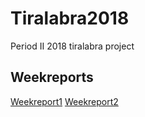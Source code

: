 # Tiralabra2018
Period II 2018 tiralabra project

## Weekreports
[Weekreport1](https://github.com/TerriFin/Tiralabra2018/blob/master/documents/weekReport1.md)
[Weekreport2](https://github.com/TerriFin/Tiralabra2018/blob/master/documents/weekReport2.md)
